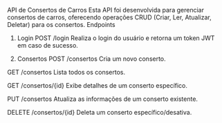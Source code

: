 API de Consertos de Carros
Esta API foi desenvolvida para gerenciar consertos de carros, oferecendo operações CRUD (Criar, Ler, Atualizar, Deletar) para os consertos.
Endpoints
1. Login
POST /login
Realiza o login do usuário e retorna um token JWT em caso de sucesso.

2. Consertos
POST /consertos
Cria um novo conserto.

GET /consertos
Lista todos os consertos.

GET /consertos/{id}
Exibe detalhes de um conserto específico.

PUT /consertos
Atualiza as informações de um conserto existente.

DELETE /consertos/{id}
Deleta um conserto específico/desativa.
